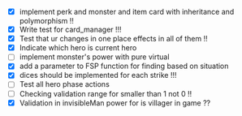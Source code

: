 - [x] implement perk and monster and item card with inheritance and polymorphism !!
- [X] Write test for card_manager !!!
- [X] Test that ur changes in one place effects in all of them !!
- [X] Indicate which hero is current hero
- [ ] implement monster's power with pure virtual
- [x] add a parameter to FSP function for finding based on situation
- [X] dices should be implemented for each strike !!!
- [ ] Test all hero phase actions
- [ ] Checking validation range for smaller than 1 not 0 !!
- [x] Validation in invisibleMan power for is villager in game ??